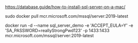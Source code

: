 https://database.guide/how-to-install-sql-server-on-a-mac/


sudo docker pull mcr.microsoft.com/mssql/server:2019-latest


docker run -d --name sql_server_demo -e 'ACCEPT_EULA=Y' -e 'SA_PASSWORD=reallyStrongPwd123' -p 1433:1433 mcr.microsoft.com/mssql/server:2019-latest




